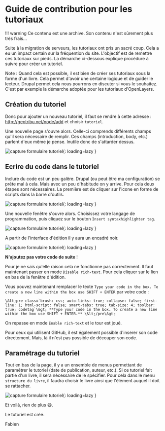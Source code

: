 # Guide de contribution pour les tutoriaux

!!! warning
    Ce contenu est une archive. Son contenu n'est sûrement plus très frais...

Suite à la migration de serveurs, les tutoriaux ont pris un sacré coup. Cela a eu un impact certain sur la fréquention du site. L'objectif est de remettre ces tutoriaux sur pieds. La démarche ci-dessous explique procédure à suivre pour créer un tutoriel.

Note : Quand cela est possible, il est bien de créer ses tutoriaux sous la forme d'un livre. Cela permet d'avoir une certaine logique et de guider le lecteur. Drupal permet cela nous pourrons en discuter si vous le souhaitez. C'est par exemple la démarche adoptée pour les tutoriaux d'OpenLayers.

## Création du tutoriel

Donc pour ajouter un nouveau tutoriel, il faut se rendre à cette adresse : <http://geotribu.net/node/add> et choisir `tutoriel`.

Une nouvelle page s'ouvre alors. Celle-ci comprends différents champs qu'il sera nécessaire de remplir. Ces champs (introduction, body, etc.) parlent d'eux même je pense. Inutile donc de s'attarder dessus.

![capture formulaire tutoriel](https://cdn.geotribu.fr/img/internal/old_guide/createtuto1.png){: loading=lazy }

## Ecrire du code dans le tutoriel

Inclure du code est un peu galêre. Drupal (ou peut être ma configuration) se prête mal à cela. Mais avec un peu d'habitude on y arrive. Pour cela deux étapes sont nécessaires. La première est de cliquer sur l'icone en forme de scripts dans la barre d'outils.

![capture formulaire tutoriel](https://cdn.geotribu.fr/img/internal/old_guide/createtuto2.png){: loading=lazy }

Une nouvelle fenêtre s'ouvre alors. Choisissez votre langage de programmation, puis cliquez sur le bouton `Insert syntaxhighlighter tag`.

![capture formulaire tutoriel](https://cdn.geotribu.fr/img/internal/old_guide/createtuto3.png){: loading=lazy }

A partir de l'interface d'édition il y aura un encadré noir.

![capture formulaire tutoriel](https://cdn.geotribu.fr/img/internal/old_guide/createtuto4.png){: loading=lazy }

**N'ajoutez pas votre code de suite** !

Pour je ne sais qu'elle raison cela ne fonctionne pas correctement. Il faut maintenant passer en mode `Disable rich-text`. Pour cela cliquer sur le lien en bas de la fenêtre d'édition.

Vous pouvez maintenant remplacer le texte `Type your code in the box. To create a new line within the box use SHIFT + ENTER` par votre code :

```
\&lt;pre class=`brush: css; auto-links: true; collapse: false; first-line: 1; html-script: false; smart-tabs: true; tab-size: 4; toolbar: true; codetag`\&gt; **Type your code in the box. To create a new line within the box use SHIFT + ENTER.** \&lt;/pre\&gt;
```

On repasse en mode `Enable rich-text` et le tour est joué.

Pour ceux qui utilisent GitHub, il est également possible d'inserer son code directement. Mais, là il n'est pas possible de découper son code.

## Paramétrage du tutoriel

Tout en bas de la page, il y a un ensemble de menus permettant de paramétrer le tutoriel (date de publication, auteur, etc.). Si ce tutoriel fait partie d'un livre, il sera nécessaire de le spécifier. Pour cela dans le menu `structure du livre`, il faudra choisir le livre ainsi que l'élément auquel il doit se rattacher.

![capture formulaire tutoriel](https://cdn.geotribu.fr/img/internal/old_guide/createtuto5.png){: loading=lazy }

Et voilà, rien de plus :smile:.

Le tutoriel est créé.

Fabien
